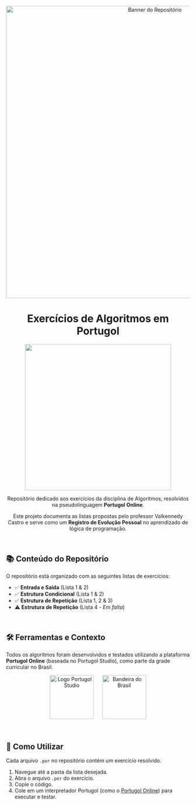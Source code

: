 <p align="center">
  <img src="https://i0.wp.com/brasap.com.br/wp-content/uploads/2020/05/Algoritmos.png?fit=512%2C288&ssl=1" width="800px" alt="Banner do Repositório">
</p>

<h1 align="center">
  Exercícios de Algoritmos em Portugol
</h1>

<p align="center">
  <img src="https://media.tenor.com/pPKOYQpTO8AAAAAM/monkey-developer.gif" width="400px" />
</p>

<p align="center">
  Repositório dedicado aos exercícios da disciplina de Algoritmos, resolvidos na pseudolinguagem <b>Portugol Online</b>.
</p>

<p align="center">
  Este projeto documenta as listas propostas pelo professor Valkennedy Castro e serve como um <b>Registro de Evolução Pessoal</b> no aprendizado de lógica de programação.
</p>

<br>

## 📚 Conteúdo do Repositório

O repositório está organizado com as seguintes listas de exercícios:

* ✅ **Entrada e Saída** (Lista 1 & 2)
* ✅ **Estrutura Condicional** (Lista 1 & 2)
* ✅ **Estrutura de Repetição** (Lista 1, 2 & 3)
* ⚠️ **Estrutura de Repetição** (Lista 4 - *Em falta*)

<br>

## 🛠️ Ferramentas e Contexto

Todos os algoritmos foram desenvolvidos e testados utilizando a plataforma **Portugol Online** (baseada no Portugol Studio), como parte da grade curricular no Brasil.

<p align="center">
  <img src="https://portugol-studio.com.br/assets/img/logo-symbol-blue.png" width="120px" alt="Logo Portugol Studio" style="margin-right: 20px;">
  <img src="https://icons.iconarchive.com/icons/hopstarter/square-flags/256/Brazil-Flag-icon.png" width="120px" alt="Bandeira do Brasil">
</p>

<br>

## 🚀 Como Utilizar

Cada arquivo `.por` no repositório contém um exercício resolvido.

1.  Navegue até a pasta da lista desejada.
2.  Abra o arquivo `.por` do exercício.
3.  Copie o código.
4.  Cole em um interpretador Portugol (como o [Portugol Online](https://vinyanalista.github.io/portugol/)) para executar e testar.
